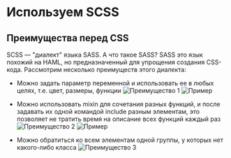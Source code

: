 # Используем SCSS

## Преимущества перед CSS

SCSS — "диалект" языка SASS. А что такое SASS? SASS это язык похожий на HAML, но предназначенный для упрощения создания CSS-кода. Рассмотрим несколько преимуществ 
этого диалекта:

* Можно задать параметр переменной и использовать ее в любых целях, т.е. цвет, размеры, функции
![Преимущество 1](https://github.com/Annnnka/CSCC/raw/master/img/Screenshot_2.png)
![Пример](https://github.com/Annnnka/CSCC/raw/master/img/Screenshot_4.png)


* Можно использовать mixin для сочетания разных функций, и после задавать их одной командой include разным элементам, это позволяет не тратить время на описание всех функций каждый раз
![Преимущество 2](https://github.com/Annnnka/CSCC/raw/master/img/Screenshot_3.png)
![Пример](https://github.com/Annnnka/CSCC/raw/master/img/Screenshot_1.png)

* Можно обратиться ко всем элементам одной группы, у которых нет какого-либо класса 
![Преимущество 3](https://github.com/Annnnka/CSCC/raw/master/img/Screenshot_5.png)
